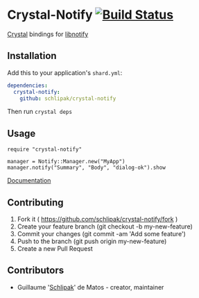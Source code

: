 # Crystal-Notify [![Build Status](https://travis-ci.org/Schlipak/crystal-notify.svg?branch=master)](https://travis-ci.org/Schlipak/crystal-notify)

[Crystal](https://crystal-lang.org/) bindings for [libnotify](https://developer.gnome.org/libnotify/)

## Installation


Add this to your application's `shard.yml`:

```yaml
dependencies:
  crystal-notify:
    github: schlipak/crystal-notify
```

Then run `crystal deps`

## Usage


```crystal
require "crystal-notify"

manager = Notify::Manager.new("MyApp")
manager.notify("Summary", "Body", "dialog-ok").show
```

[Documentation](https://schlipak.github.io/crystal-notify/)


## Contributing

1. Fork it ( https://github.com/schlipak/crystal-notify/fork )
2. Create your feature branch (git checkout -b my-new-feature)
3. Commit your changes (git commit -am 'Add some feature')
4. Push to the branch (git push origin my-new-feature)
5. Create a new Pull Request

## Contributors

- Guillaume '[Schlipak](https://github.com/schlipak)' de Matos - creator, maintainer

